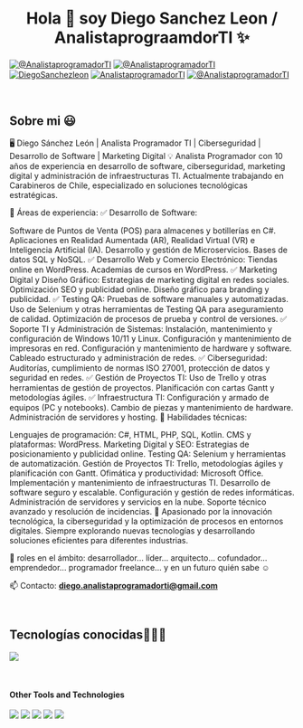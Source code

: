 <h1 align="center">Hola 👋  soy Diego Sanchez Leon / AnalistaprograamdorTI ✨ </h1> 

<p align="left">
  <a href="https://www.youtube.com/@AnalistaprogramadorTI" target="blank"><img align="center" src="https://img.shields.io/badge/YouTube-FF0000?style=for-the-badge&logo=youtube&logoColor=white" alt="@AnalistaprogramadorTI"  /></a>
<a href="https://www.tiktok.com/@AnalistaprogramadorTI" target="blank"><img align="center" src="https://img.shields.io/badge/TikTok-000000?style=for-the-badge&logo=tiktok&logoColor=white" alt="@AnalistaprogramadorTI" /></a>
<a href="https://linkedin.com/in/DiegoSanchezleon" target="blank"><img align="center" src="https://img.shields.io/badge/LinkedIn-0077B5?style=for-the-badge&logo=linkedin&logoColor=white" alt="DiegoSanchezleon"/></a>
<a href="https://fb.com/AnalistaprogramadorTI" target="blank"><img align="center" src="https://img.shields.io/badge/Facebook-1877F2?style=for-the-badge&logo=facebook&logoColor=white" alt="AnalistaprogramadorTI"  /></a>
<a href = "mailto:diego.analistaprogramadorti@gmail.com" target="blank"><img align="center" src="https://img.shields.io/badge/Gmail-D14836?style=for-the-badge&logo=gmail&logoColor=white" alt="@AnalistaprogramadorTI"  /></a>
  </p>
<br>
<h2>Sobre mi 😃</h2>
<!--Intro start-->

<p align="left">
🖥️ Diego Sánchez León | Analista Programador TI | Ciberseguridad | Desarrollo de Software | Marketing Digital
💡 Analista Programador con 10 años de experiencia en desarrollo de software, ciberseguridad, marketing digital y administración de infraestructuras TI. Actualmente trabajando en Carabineros de Chile, especializado en soluciones tecnológicas estratégicas.

🚀 Áreas de experiencia:
✅ Desarrollo de Software:

Software de Puntos de Venta (POS) para almacenes y botillerías en C#.
Aplicaciones en Realidad Aumentada (AR), Realidad Virtual (VR) e Inteligencia Artificial (IA).
Desarrollo y gestión de Microservicios.
Bases de datos SQL y NoSQL.
✅ Desarrollo Web y Comercio Electrónico:
Tiendas online en WordPress.
Academias de cursos en WordPress.
✅ Marketing Digital y Diseño Gráfico:
Estrategias de marketing digital en redes sociales.
Optimización SEO y publicidad online.
Diseño gráfico para branding y publicidad.
✅ Testing QA:
Pruebas de software manuales y automatizadas.
Uso de Selenium y otras herramientas de Testing QA para aseguramiento de calidad.
Optimización de procesos de prueba y control de versiones.
✅ Soporte TI y Administración de Sistemas:
Instalación, mantenimiento y configuración de Windows 10/11 y Linux.
Configuración y mantenimiento de impresoras en red.
Configuración y mantenimiento de hardware y software.
Cableado estructurado y administración de redes.
✅ Ciberseguridad:
Auditorías, cumplimiento de normas ISO 27001, protección de datos y seguridad en redes.
✅ Gestión de Proyectos TI:
Uso de Trello y otras herramientas de gestión de proyectos.
Planificación con cartas Gantt y metodologías ágiles.
✅ Infraestructura TI:
Configuración y armado de equipos (PC y notebooks).
Cambio de piezas y mantenimiento de hardware.
Administración de servidores y hosting.
🔧 Habilidades técnicas:

Lenguajes de programación: C#, HTML, PHP, SQL, Kotlin.
CMS y plataformas: WordPress.
Marketing Digital y SEO: Estrategias de posicionamiento y publicidad online.
Testing QA: Selenium y herramientas de automatización.
Gestión de Proyectos TI: Trello, metodologías ágiles y planificación con Gantt.
Ofimática y productividad: Microsoft Office.
Implementación y mantenimiento de infraestructuras TI.
Desarrollo de software seguro y escalable.
Configuración y gestión de redes informáticas.
Administración de servidores y servicios en la nube.
Soporte técnico avanzado y resolución de incidencias.
📌 Apasionado por la innovación tecnológica, la ciberseguridad y la optimización de procesos en entornos digitales. Siempre explorando nuevas tecnologías y desarrollando soluciones eficientes para diferentes industrias.

📝 roles en el ámbito: desarrollador... líder... arquitecto... cofundador... emprendedor... programador freelance... y en un futuro quién sabe ☺️

📫 Contacto: **diego.analistaprogramadorti@gmail.com**
<!--Intro end-->
  </p>
<br>

<h2 >Tecnologías conocidas👨🏻‍💻</h2>
<!--tech stack icons-->
<p align="left">
  <a href="https://skillicons.dev">
    <img src="https://skillicons.dev/icons?i=androidstudio,c,cs,php,dart,flutter,py,dotnet,css,html,js,nodejs,mysql,sqlite,firebase,gtk,git,github,docker,materialui,postman,eclipse,vscode,bash,linux,ai,ps&perline=12" />
  </a>
</p>
<br>
<!-------------------------->
</span>


<h4> Other Tools and Technologies </h4>
<span>
  <img src="https://img.shields.io/badge/Git-F05032?style=for-the-badge&logo=git&logoColor=white">
  <img src="https://img.shields.io/badge/jira-%230A0FFF.svg?style=for-the-badge&logo=jira&logoColor=white">
  <img src="https://img.shields.io/badge/Notion-%23000000.svg?style=for-the-badge&logo=notion&logoColor=white">
  <img src="https://img.shields.io/badge/Fedora-294172?style=for-the-badge&logo=fedora&logoColor=white">
  <img src="https://img.shields.io/badge/MySQL-00000F?style=for-the-badge&logo=mysql&logoColor=white">




</span>
    </p>       
</td>
  
</tr>
</table>
  </div>
<br>
<br><br>
<br>
<br><br><br>
<br><br>

<!------------------------->

